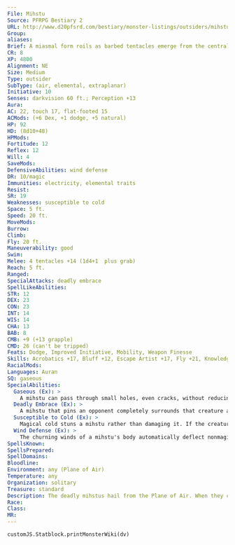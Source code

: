 ```yaml
---
File: Mihstu
Source: PFRPG Bestiary 2
URL: http://www.d20pfsrd.com/bestiary/monster-listings/outsiders/mihstu
Group: 
aliases: 
Brief: A miasmal form roils as barbed tentacles emerge from the central mass, coalescing into razor-sharp talons and claws.
CR: 8
XP: 4800
Alignment: NE
Size: Medium
Type: outsider
SubType: (air, elemental, extraplanar)
Initiative: 10
Senses: darkvision 60 ft.; Perception +13
Aura: 
AC: 22, touch 17, flat-footed 15
ACMods: (+6 Dex, +1 dodge, +5 natural)
HP: 92
HD: (8d10+48)
HPMods: 
Fortitude: 12
Reflex: 12
Will: 4
SaveMods: 
DefensiveAbilities: wind defense
DR: 10/magic
Immunities: electricity, elemental traits
Resist: 
SR: 19
Weaknesses: susceptible to cold
Space: 5 ft.
Speed: 20 ft.
MoveMods: 
Burrow: 
Climb: 
Fly: 20 ft.
Maneuverability: good
Swim: 
Melee: 4 tentacles +14 (1d4+1  plus grab)
Reach: 5 ft.
Ranged: 
SpecialAttacks: deadly embrace
SpellLikeAbilities: 
STR: 12
DEX: 23
CON: 23
INT: 14
WIS: 14
CHA: 13
BAB: 8
CMB: +9 (+13 grapple)
CMD: 26 (can't be tripped)
Feats: Dodge, Improved Initiative, Mobility, Weapon Finesse
Skills: Acrobatics +17, Bluff +12, Escape Artist +17, Fly +21, Knowledge (planes) +13, Perception +13, Sense Motive +13, Stealth +17
RacialMods: 
Languages: Auran
SQ: gaseous
SpecialAbilities:
  Gaseous (Ex): >
    A mihstu can pass through small holes, even cracks, without reducing its speed.
  Deadly Embrace (Ex): >
    A mihstu that pins an opponent completely surrounds that creature and deals 1d2 Constitution damage every round as it siphons away blood, tears, and other vital fluids. Maintaining a pin is a free action for a mihstu and it does not gain the grappled condition (allowing it to attack other creatures with its tentacles).
  Susceptible to Cold (Ex): >
    Magical cold stuns a mihstu rather than damaging it. If the creature fails its save against a magical cold effect, it is stunned for 1 round and then staggered for an additional 1d4 rounds.
  Wind Defense (Ex): >
    The churning winds of a mihstu's body automatically deflect nonmagical projectiles (such as arrows, bolts, and sling stones). All other ranged weapons (including magical projectiles and thrown weapons) have a 20% miss chance. Weapons of significant size, such as giant-thrown boulders, siege engine projectiles, and other massive ranged weapons are not affected by this ability.
SpellsKnown: 
SpellsPrepared: 
SpellDomains: 
Bloodline: 
Environment: any (Plane of Air)
Temperature: any
Organization: solitary
Treasure: standard
Description: The deadly mihstus hail from the Plane of Air. When they come to the Material Plane, they prefer to inhabit dank dungeon corridors, abandoned ruins, and the forgotten corridors of lost civilizations. Scholars dispute what drives the ambitions of these creatures, or even what they seek on the Material Plane, but all agree that they are deadly combatants and merciless hunters. Their semi-solid bodies appear to be composed of a strange, white smoke, and they can shape their vaporous bodies at will to seep through small cracks and openings in pursuit of prey. When attacking, they coalesce the tips of their misty tentacles into wickedly barbed talons, slashing at opponents with these razor-sharp appendages.  Mihstus rely on their insubstantial nature to close with opponents quickly, engulfing the nearest threat while continuing to attack any who seek to deprive them of their chosen victim. When a mihstu manages to embrace a foe with its body, it drains away the creature's vital fluids at an alarming rate. These fluids churn in the creature's body for a few rounds before spattering against nearby walls or on the floor-the mihstu seems to gain no nourishment from these fluids, so this attack may be nothing more than a favorite method of cruelty.  Mihstus are immortal unless slain by violence, and if properly bargained with, these deadly outsiders can actually be intriguing sources of information. Mihstus are normally interested in little more than stalking and consuming prey, and as a result only tend to provide reliable information or cooperate when supplied with intriguing victims to pursue and destroy. Nefarious creatures such as rakshasas and evil cloud giants often utilize mihstus as trackers and assassins, or sometimes employ them as guards in the forgotten corridors of their lairs.
Race: 
Class: 
MR: 
---
```

```dataviewjs
customJS.Statblock.printMonsterWiki(dv)
```
